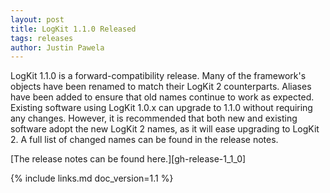 ```yaml
---
layout: post
title: LogKit 1.1.0 Released
tags: releases
author: Justin Pawela
---
```


LogKit 1.1.0 is a forward-compatibility release. Many of the framework's objects have been renamed to match their LogKit 2 counterparts. Aliases have been added to ensure that old names continue to work as expected. Existing software using LogKit 1.0.x can upgrade to 1.1.0 without requiring any changes. However, it is recommended that both new and existing software adopt the new LogKit 2 names, as it will ease upgrading to LogKit 2. A full list of changed names can be found in the release notes.

[The release notes can be found here.][gh-release-1_1_0]


{% include links.md doc_version=1.1 %}
